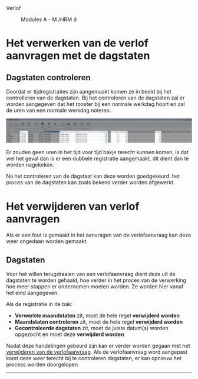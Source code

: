 <properties>
	<page>
		<title>Verlof</title>
		<description>Verlof</description>
	</page>
	<menu>
		<position>Modules A - M /HRM</position>
		<title>Verlof - Dagstaten</title>
		<sort>d</sort>
	</menu>
</properties>

# Het verwerken van de verlof aanvragen met de dagstaten #

## Dagstaten controleren ##

Doordat er tijdregistraties zijn aangemaakt komen ze in beeld bij het controlleren van de dagstaten. Bij het controleren van de dagstaten zal er worden aangegeven dat het rooster bij een normale werkdag hoort en zal de uren van een normale werkdag noteren.

![dagstaten](images/dagstaten.png)

Er zouden geen uren in het tijd voor tijd bakje terecht kunnen komen, is dat wel het geval dan is er een dubbele registratie aangemaakt, dit dient dan te worden nagekeken.

Na het controleren van de dagstaat kan deze worden goedgekeurd. het proces van de dagstaten kan zoals bekend verder worden afgewerkt.

# Het verwijderen van verlof aanvragen #

Als er een fout is gemaakt in het aanvragen van de verlofaanvraag kan deze weer ongedaan worden gemaakt. 

## Dagstaten ##

Voor het willen terugdraaien van een verlofaanvraag dient deze uit de dagstaten te worden gehaald, hoe verder in het proces van de verwerking hoe meer stappen er ondernomen moeten worden. Ze worden hier vanaf het eind aangegeven.

Als de registratie in de bak:

- **Verwerkte maandstaten** zit, moet de hele regel **verwijderd worden**
- **Maandstaten controleren** zit, moet de hele regel **verwijderd worden**
- **Gecontroleerde dagstaten** zit, moet de juiste datum(s) worden opgezocht en moet deze **verwijderd worden**

Nadat deze handelingen gebeurd zijn kan er verder worden gegaan met het [verwijderen van de verlofaanvraag](http://hybridsaas.support/pages/support-site/modulesAM/hrm/verlof/verwijderen). Als de verlofaanvraag word aangepast komt deze weer terecht bij te controleren dagstaten, er kan opnieuw het process worden doorgelopen

------

